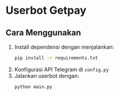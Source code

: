# Userbot Getpay

## Cara Menggunakan
1. Install dependensi dengan menjalankan:
   ```sh
   pip install -r requirements.txt
   ```
2. Konfigurasi API Telegram di `config.py`
3. Jalankan userbot dengan:
   ```sh
   python main.py
   ```
